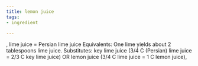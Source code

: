```yaml
---
title: lemon juice
tags:
- ingredient

---
```

, lime juice = Persian lime juice Equivalents: One lime yields about 2 tablespoons lime juice. Substitutes: key lime juice (3/4 C (Persian) lime juice = 2/3 C key lime juice) OR lemon juice (3/4 C lime juice = 1 C lemon juice),
